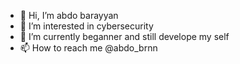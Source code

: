 - 👋 Hi, I’m abdo barayyan
- 👀 I’m interested in cybersecurity
- 🌱 I’m currently beganner and still develope my self
- 📫 How to reach me @abdo_brnn 

<!---
abdobrn/abdobrn is a ✨ special ✨ repository because its `README.md` (this file) appears on your GitHub profile.
You can click the Preview link to take a look at your changes.
--->
